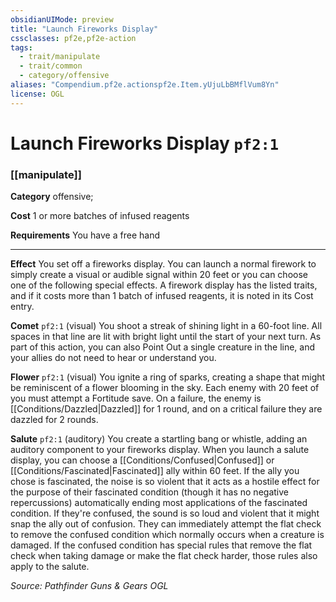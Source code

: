 ```yaml
---
obsidianUIMode: preview
title: "Launch Fireworks Display"
cssclasses: pf2e,pf2e-action
tags:
  - trait/manipulate
  - trait/common
  - category/offensive
aliases: "Compendium.pf2e.actionspf2e.Item.yUjuLbBMflVum8Yn"
license: OGL
---
```

# Launch Fireworks Display `pf2:1`

### [[manipulate]]

**Category** offensive; 




**Cost** 1 or more batches of infused reagents

**Requirements** You have a free hand

* * *

**Effect** You set off a fireworks display. You can launch a normal firework to simply create a visual or audible signal within 20 feet or you can choose one of the following special effects. A firework display has the listed traits, and if it costs more than 1 batch of infused reagents, it is noted in its Cost entry.

**Comet** `pf2:1` (visual) You shoot a streak of shining light in a 60-foot line. All spaces in that line are lit with bright light until the start of your next turn. As part of this action, you can also Point Out a single creature in the line, and your allies do not need to hear or understand you.

**Flower** `pf2:1` (visual) You ignite a ring of sparks, creating a shape that might be reminiscent of a flower blooming in the sky. Each enemy with 20 feet of you must attempt a Fortitude save. On a failure, the enemy is [[Conditions/Dazzled|Dazzled]] for 1 round, and on a critical failure they are dazzled for 2 rounds.

**Salute** `pf2:1` (auditory) You create a startling bang or whistle, adding an auditory component to your fireworks display. When you launch a salute display, you can choose a [[Conditions/Confused|Confused]] or [[Conditions/Fascinated|Fascinated]] ally within 60 feet. If the ally you chose is fascinated, the noise is so violent that it acts as a hostile effect for the purpose of their fascinated condition (though it has no negative repercussions) automatically ending most applications of the fascinated condition. If they're confused, the sound is so loud and violent that it might snap the ally out of confusion. They can immediately attempt the flat check to remove the confused condition which normally occurs when a creature is damaged. If the confused condition has special rules that remove the flat check when taking damage or make the flat check harder, those rules also apply to the salute.

*Source: Pathfinder Guns & Gears*
*OGL*